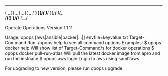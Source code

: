 
 _____  ____  _____  ____  ___
(  _  )(  _ \(  _  )(  _ \/ __)
 )(_)(  )___/ )(_)(  )___/\__ \
(_____)(__)  (_____)(__)  (___/

 Operate Operations
 Version 1.1.11

 Usage:  opops  [aws|ansible|packer|...|] envfile=keyvalue.txt  Target-Command
 Run  ./opops help  to see all command options
 Examples:
          $  opops docker help
                 Will show list of  Target-Command/s for docker operations
          $  opops  docker pull-run-atlas
                 Will pull the latest docker image from apro and run the instnace
          $  opops aws login
                 Login to aws using saml2aws 

 For upgrading to new version, please run  opops upgrade
